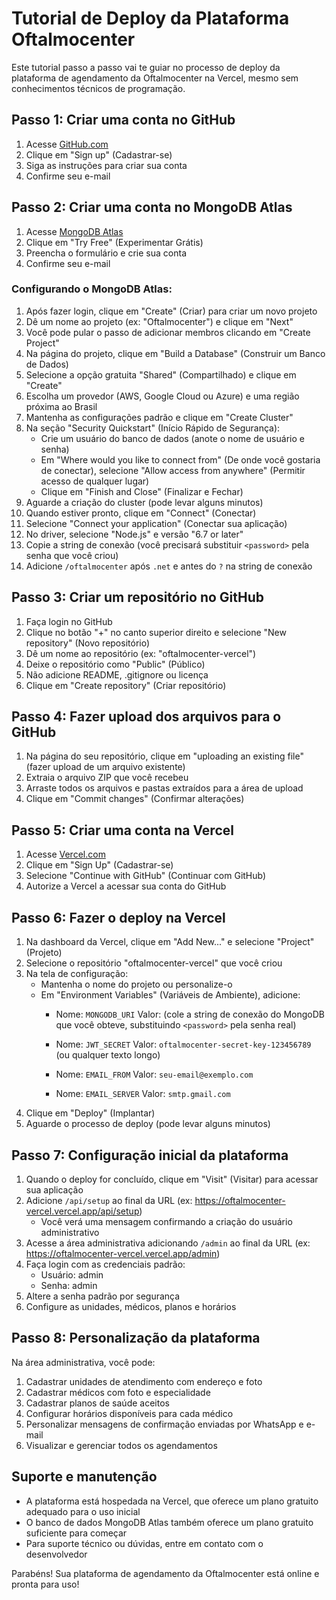 # Tutorial de Deploy da Plataforma Oftalmocenter

Este tutorial passo a passo vai te guiar no processo de deploy da plataforma de agendamento da Oftalmocenter na Vercel, mesmo sem conhecimentos técnicos de programação.

## Passo 1: Criar uma conta no GitHub

1. Acesse [GitHub.com](https://github.com)
2. Clique em "Sign up" (Cadastrar-se)
3. Siga as instruções para criar sua conta
4. Confirme seu e-mail

## Passo 2: Criar uma conta no MongoDB Atlas

1. Acesse [MongoDB Atlas](https://www.mongodb.com/cloud/atlas)
2. Clique em "Try Free" (Experimentar Grátis)
3. Preencha o formulário e crie sua conta
4. Confirme seu e-mail

### Configurando o MongoDB Atlas:

1. Após fazer login, clique em "Create" (Criar) para criar um novo projeto
2. Dê um nome ao projeto (ex: "Oftalmocenter") e clique em "Next"
3. Você pode pular o passo de adicionar membros clicando em "Create Project"
4. Na página do projeto, clique em "Build a Database" (Construir um Banco de Dados)
5. Selecione a opção gratuita "Shared" (Compartilhado) e clique em "Create"
6. Escolha um provedor (AWS, Google Cloud ou Azure) e uma região próxima ao Brasil
7. Mantenha as configurações padrão e clique em "Create Cluster"
8. Na seção "Security Quickstart" (Início Rápido de Segurança):
   - Crie um usuário do banco de dados (anote o nome de usuário e senha)
   - Em "Where would you like to connect from" (De onde você gostaria de conectar), selecione "Allow access from anywhere" (Permitir acesso de qualquer lugar)
   - Clique em "Finish and Close" (Finalizar e Fechar)
9. Aguarde a criação do cluster (pode levar alguns minutos)
10. Quando estiver pronto, clique em "Connect" (Conectar)
11. Selecione "Connect your application" (Conectar sua aplicação)
12. No driver, selecione "Node.js" e versão "6.7 or later"
13. Copie a string de conexão (você precisará substituir `<password>` pela senha que você criou)
14. Adicione `/oftalmocenter` após `.net` e antes do `?` na string de conexão

## Passo 3: Criar um repositório no GitHub

1. Faça login no GitHub
2. Clique no botão "+" no canto superior direito e selecione "New repository" (Novo repositório)
3. Dê um nome ao repositório (ex: "oftalmocenter-vercel")
4. Deixe o repositório como "Public" (Público)
5. Não adicione README, .gitignore ou licença
6. Clique em "Create repository" (Criar repositório)

## Passo 4: Fazer upload dos arquivos para o GitHub

1. Na página do seu repositório, clique em "uploading an existing file" (fazer upload de um arquivo existente)
2. Extraia o arquivo ZIP que você recebeu
3. Arraste todos os arquivos e pastas extraídos para a área de upload
4. Clique em "Commit changes" (Confirmar alterações)

## Passo 5: Criar uma conta na Vercel

1. Acesse [Vercel.com](https://vercel.com)
2. Clique em "Sign Up" (Cadastrar-se)
3. Selecione "Continue with GitHub" (Continuar com GitHub)
4. Autorize a Vercel a acessar sua conta do GitHub

## Passo 6: Fazer o deploy na Vercel

1. Na dashboard da Vercel, clique em "Add New..." e selecione "Project" (Projeto)
2. Selecione o repositório "oftalmocenter-vercel" que você criou
3. Na tela de configuração:
   - Mantenha o nome do projeto ou personalize-o
   - Em "Environment Variables" (Variáveis de Ambiente), adicione:
     - Nome: `MONGODB_URI`
       Valor: (cole a string de conexão do MongoDB que você obteve, substituindo `<password>` pela senha real)
     
     - Nome: `JWT_SECRET`
       Valor: `oftalmocenter-secret-key-123456789` (ou qualquer texto longo)
     
     - Nome: `EMAIL_FROM`
       Valor: `seu-email@exemplo.com`
     
     - Nome: `EMAIL_SERVER`
       Valor: `smtp.gmail.com`
4. Clique em "Deploy" (Implantar)
5. Aguarde o processo de deploy (pode levar alguns minutos)

## Passo 7: Configuração inicial da plataforma

1. Quando o deploy for concluído, clique em "Visit" (Visitar) para acessar sua aplicação
2. Adicione `/api/setup` ao final da URL (ex: https://oftalmocenter-vercel.vercel.app/api/setup)
   - Você verá uma mensagem confirmando a criação do usuário administrativo
3. Acesse a área administrativa adicionando `/admin` ao final da URL (ex: https://oftalmocenter-vercel.vercel.app/admin)
4. Faça login com as credenciais padrão:
   - Usuário: admin
   - Senha: admin
5. Altere a senha padrão por segurança
6. Configure as unidades, médicos, planos e horários

## Passo 8: Personalização da plataforma

Na área administrativa, você pode:

1. Cadastrar unidades de atendimento com endereço e foto
2. Cadastrar médicos com foto e especialidade
3. Cadastrar planos de saúde aceitos
4. Configurar horários disponíveis para cada médico
5. Personalizar mensagens de confirmação enviadas por WhatsApp e e-mail
6. Visualizar e gerenciar todos os agendamentos

## Suporte e manutenção

- A plataforma está hospedada na Vercel, que oferece um plano gratuito adequado para o uso inicial
- O banco de dados MongoDB Atlas também oferece um plano gratuito suficiente para começar
- Para suporte técnico ou dúvidas, entre em contato com o desenvolvedor

Parabéns! Sua plataforma de agendamento da Oftalmocenter está online e pronta para uso!
